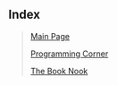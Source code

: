 ## Index


>[Main Page](RCoombs1776.github.io/main)
>
>[Programming Corner](RCoombs1776.github.io/programming-corner)
>
>[The Book Nook](RCoombs1776.github.io/the-book-nook)












